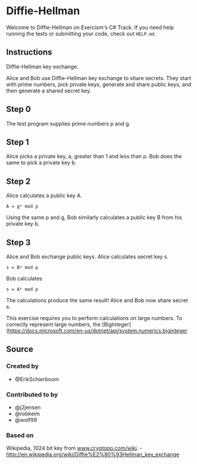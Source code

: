 # Diffie-Hellman

Welcome to Diffie-Hellman on Exercism's C# Track.
If you need help running the tests or submitting your code, check out `HELP.md`.

## Instructions

Diffie-Hellman key exchange.

Alice and Bob use Diffie-Hellman key exchange to share secrets.  They
start with prime numbers, pick private keys, generate and share public
keys, and then generate a shared secret key.

## Step 0

The test program supplies prime numbers p and g.

## Step 1

Alice picks a private key, a, greater than 1 and less than p.  Bob does
the same to pick a private key b.

## Step 2

Alice calculates a public key A.

    A = gᵃ mod p

Using the same p and g, Bob similarly calculates a public key B from his
private key b.

## Step 3

Alice and Bob exchange public keys.  Alice calculates secret key s.

    s = Bᵃ mod p

Bob calculates

    s = Aᵇ mod p

The calculations produce the same result!  Alice and Bob now share
secret s.

This exercise requires you to perform calculations on large numbers. To correctly represent large numbers, the
[BigInteger](https://docs.microsoft.com/en-us/dotnet/api/system.numerics.biginteger

## Source

### Created by

- @ErikSchierboom

### Contributed to by

- @j2jensen
- @robkeim
- @wolf99

### Based on

Wikipedia, 1024 bit key from www.cryptopp.com/wiki. - http://en.wikipedia.org/wiki/Diffie%E2%80%93Hellman_key_exchange